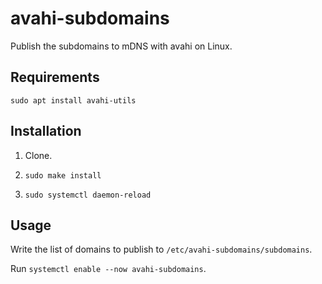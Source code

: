 # avahi-subdomains

Publish the subdomains to mDNS with avahi on Linux.

## Requirements

```shell
sudo apt install avahi-utils
```

## Installation

1. Clone.

2. `sudo make install`

3. `sudo systemctl daemon-reload`

## Usage

Write the list of domains to publish to `/etc/avahi-subdomains/subdomains`.

Run `systemctl enable --now avahi-subdomains`.
